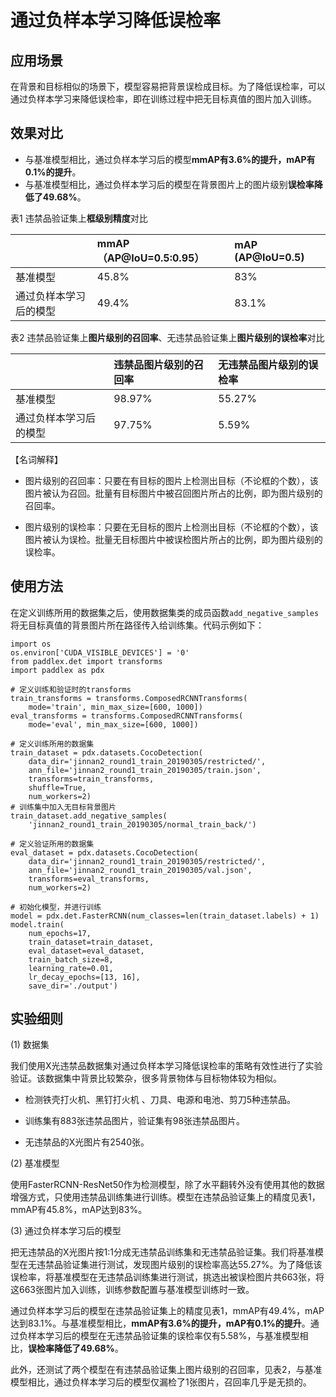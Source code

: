 # 通过负样本学习降低误检率

## 应用场景

在背景和目标相似的场景下，模型容易把背景误检成目标。为了降低误检率，可以通过负样本学习来降低误检率，即在训练过程中把无目标真值的图片加入训练。

## 效果对比

* 与基准模型相比，通过负样本学习后的模型**mmAP有3.6%的提升，mAP有0.1%的提升**。
* 与基准模型相比，通过负样本学习后的模型在背景图片上的图片级别**误检率降低了49.68%**。

表1 违禁品验证集上**框级别精度**对比

||mmAP（AP@IoU=0.5:0.95）| mAP (AP@IoU=0.5)|
|:---|:---|:---|
|基准模型 | 45.8% | 83% |
|通过负样本学习后的模型 | 49.4% | 83.1% |

表2 违禁品验证集上**图片级别的召回率**、无违禁品验证集上**图片级别的误检率**对比

||违禁品图片级别的召回率| 无违禁品图片级别的误检率|
|:---|:--------------------|:------------------------|
|基准模型 | 98.97% | 55.27% |
|通过负样本学习后的模型 | 97.75% | 5.59% |

【名词解释】

 * 图片级别的召回率：只要在有目标的图片上检测出目标（不论框的个数），该图片被认为召回。批量有目标图片中被召回图片所占的比例，即为图片级别的召回率。

 * 图片级别的误检率：只要在无目标的图片上检测出目标（不论框的个数），该图片被认为误检。批量无目标图片中被误检图片所占的比例，即为图片级别的误检率。


## 使用方法

在定义训练所用的数据集之后，使用数据集类的成员函数`add_negative_samples`将无目标真值的背景图片所在路径传入给训练集。代码示例如下：

```
import os
os.environ['CUDA_VISIBLE_DEVICES'] = '0'
from paddlex.det import transforms
import paddlex as pdx

# 定义训练和验证时的transforms
train_transforms = transforms.ComposedRCNNTransforms(
    mode='train', min_max_size=[600, 1000])
eval_transforms = transforms.ComposedRCNNTransforms(
    mode='eval', min_max_size=[600, 1000])

# 定义训练所用的数据集
train_dataset = pdx.datasets.CocoDetection(
    data_dir='jinnan2_round1_train_20190305/restricted/',
    ann_file='jinnan2_round1_train_20190305/train.json',
    transforms=train_transforms,
    shuffle=True,
    num_workers=2)
# 训练集中加入无目标背景图片
train_dataset.add_negative_samples(
    'jinnan2_round1_train_20190305/normal_train_back/')

# 定义验证所用的数据集
eval_dataset = pdx.datasets.CocoDetection(
    data_dir='jinnan2_round1_train_20190305/restricted/',
    ann_file='jinnan2_round1_train_20190305/val.json',
    transforms=eval_transforms,
    num_workers=2)

# 初始化模型，并进行训练
model = pdx.det.FasterRCNN(num_classes=len(train_dataset.labels) + 1)
model.train(
    num_epochs=17,
    train_dataset=train_dataset,
    eval_dataset=eval_dataset,
    train_batch_size=8,
    learning_rate=0.01,
    lr_decay_epochs=[13, 16],
    save_dir='./output')
```

## 实验细则

(1) 数据集

我们使用X光违禁品数据集对通过负样本学习降低误检率的策略有效性进行了实验验证。该数据集中背景比较繁杂，很多背景物体与目标物体较为相似。

* 检测铁壳打火机、黑钉打火机 、刀具、电源和电池、剪刀5种违禁品。

* 训练集有883张违禁品图片，验证集有98张违禁品图片。

* 无违禁品的X光图片有2540张。

(2) 基准模型

使用FasterRCNN-ResNet50作为检测模型，除了水平翻转外没有使用其他的数据增强方式，只使用违禁品训练集进行训练。模型在违禁品验证集上的精度见表1，mmAP有45.8%，mAP达到83%。

(3) 通过负样本学习后的模型

把无违禁品的X光图片按1:1分成无违禁品训练集和无违禁品验证集。我们将基准模型在无违禁品验证集进行测试，发现图片级别的误检率高达55.27%。为了降低该误检率，将基准模型在无违禁品训练集进行测试，挑选出被误检图片共663张，将这663张图片加入训练，训练参数配置与基准模型训练时一致。

通过负样本学习后的模型在违禁品验证集上的精度见表1，mmAP有49.4%，mAP达到83.1%。与基准模型相比，**mmAP有3.6%的提升，mAP有0.1%的提升**。通过负样本学习后的模型在无违禁品验证集的误检率仅有5.58%，与基准模型相比，**误检率降低了49.68%**。

此外，还测试了两个模型在有违禁品验证集上图片级别的召回率，见表2，与基准模型相比，通过负样本学习后的模型仅漏检了1张图片，召回率几乎是无损的。

